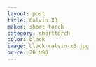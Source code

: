 ```yaml
---
layout: post
title: Calvin X3
maker: short torch
category: shorttorch
color: black
image: black-calvin-x3.jpg
price: 20 USD
---
```

